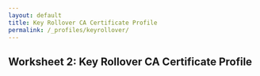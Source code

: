 ```yaml
---
layout: default
title: Key Rollover CA Certificate Profile
permalink: /_profiles/keyrollover/
---
```


## Worksheet 2: Key Rollover CA Certificate Profile

